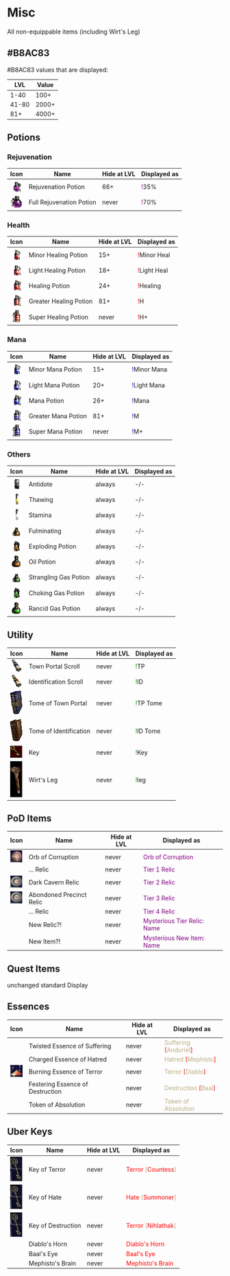 # Misc

All non-equippable items (including Wirt's Leg)

## #B8AC83

#B8AC83 values that are displayed:

| LVL | Value |
| --- | --- |
| 1-40 | 100+ |
| 41-80| 2000+|
| 81+ | 4000+ |

## Potions

### Rejuvenation

| Icon | Name | Hide at LVL | Displayed as |
| --- | --- | --- | --- |
| ![](icons/Rejuv.gif) | Rejuvenation Potion | 66+ | <span class="d2" style="color: purple">!</span><span class="d2">35%</span> |
| ![](icons/Fullrejuv.gif) | Full Rejuvenation Potion | never | <span class="d2" style="color: purple">!</span><span class="d2">70%</span> |

### Health

| Icon | Name | Hide at LVL | Displayed as |
| --- | --- | --- | --- |
| ![](icons/Minorhealing.gif) | Minor Healing Potion | 15+ | <span class="d2" style="color: red">!</span><span class="d2">Minor Heal</span> |
| ![](icons/Lighthealing.gif) | Light Healing Potion | 18+ | <span class="d2" style="color: red">!</span><span class="d2">Light Heal</span> |
| ![](icons/Healing.gif) | Healing Potion | 24+ | <span class="d2" style="color: red">!</span><span class="d2">Healing</span> |
| ![](icons/Greaterhealing.gif) | Greater Healing Potion | 81+ | <span class="d2" style="color: red">!</span><span class="d2">H</span> |
| ![](icons/Superhealing.gif) | Super Healing Potion | never | <span class="d2" style="color: red">!</span><span class="d2">H+</span> |

### Mana

| Icon | Name | Hide at LVL | Displayed as |
| --- | --- | --- | --- |
| ![](icons/Minormana.gif) | Minor Mana Potion | 15+ | <span class="d2" style="color: blue">!</span><span class="d2">Minor Mana</span> |
| ![](icons/Lightmana.gif) | Light Mana Potion | 20+ | <span class="d2" style="color: blue">!</span><span class="d2">Light Mana</span> |
| ![](icons/Mana.gif) | Mana Potion | 26+ | <span class="d2" style="color: blue">!</span><span class="d2">Mana</span> |
| ![](icons/Greatermana.gif) | Greater Mana Potion | 81+ | <span class="d2" style="color: blue">!</span><span class="d2">M</span> |
| ![](icons/Supermana.gif) | Super Mana Potion | never | <span class="d2" style="color: blue">!</span><span class="d2">M+</span> |

### Others

| Icon | Name | Hide at LVL | Displayed as |
| --- | --- | --- | --- |
| ![](icons/Antidote.gif) | Antidote | always | -/- |
| ![](icons/Thawing.gif) | Thawing | always | -/- |
| ![](icons/Stamina.gif) | Stamina | always | -/- |
| ![](icons/Fulminatingpotion.gif) | Fulminating | always | -/- |
| ![](icons/Explodingpotion.gif) | Exploding Potion | always | -/- |
| ![](icons/Oilpotion.gif) | Oil Potion | always | -/- |
| ![](icons/Stranglinggaspotion.gif) | Strangling Gas Potion | always | -/- |
| ![](icons/Chokinggaspotion.gif) | Choking Gas Potion | always | -/- |
| ![](icons/Rancidgaspotion.gif) | Rancid Gas Potion | always | -/- |

## Utility

| Icon | Name | Hide at LVL | Displayed as |
| --- | --- | --- | --- |
| ![](icons/scrolltp.gif) | Town Portal Scroll | never | <span class="d2" style="color: green">!</span><span class="d2">TP</span> |
| ![](icons/scrollid.gif) | Identification Scroll | never | <span class="d2" style="color: green">!</span><span class="d2">ID</span> |
| ![](icons/tometp.gif) | Tome of Town Portal | never | <span class="d2" style="color: green">!</span><span class="d2">TP Tome</span> |
| ![](icons/tomeid.gif) | Tome of Identification | never | <span class="d2" style="color: green">!</span><span class="d2">ID Tome</span> |
| ![](icons/key.gif) | Key | never | <span class="d2" style="color: green">!</span><span class="d2">Key</span> |
| ![](icons/WirtsLeg.gif) | Wirt's Leg | never | <span class="d2" style="color: green">!</span><span class="d2">leg</span> |

## PoD Items

| Icon | Name | Hide at LVL | Displayed as |
| --- | --- | --- | --- |
| ![](icons/ooc.png) | Orb of Corruption | never | <span class="d2" style="color: purple">Orb of Corruption</span> |
| ![]() | ... Relic | never | <span class="d2" style="color: purple">Tier 1 Relic</span> |
| ![](icons/t2.png) | Dark Cavern Relic | never | <span class="d2" style="color: purple">Tier 2 Relic</span> |
| ![](icons/t3.png) | Abondoned Precinct Relic | never | <span class="d2" style="color: purple">Tier 3 Relic</span> |
| ![]() | ... Relic | never | <span class="d2" style="color: purple">Tier 4 Relic</span> |
| ![]() | New Relic?! | never | <span class="d2" style="color: purple">Mysterious Tier Relic: Name</span> |
| ![]() | New Item?! | never | <span class="d2" style="color: purple">Mysterious New Item: Name</span> |

## Quest Items

unchanged standard Display

## Essences

| Icon | Name | Hide at LVL | Displayed as |
| --- | --- | --- | --- |
| ![]() | Twisted Essence of Suffering | never | <span class="d2" style="color: #B8AC83">Suffering </span><span class="d2" style="color: red">[</span><span class="d2" style="color: #B8AC83">Anduriel</span><span class="d2" style="color: red">]</span> |
| ![]() | Charged Essence of Hatred | never | <span class="d2" style="color: #B8AC83">Hatred </span><span class="d2" style="color: red">[</span><span class="d2" style="color: #B8AC83">Mephisto</span><span class="d2" style="color: red">]</span> |
| ![](icons/essd.png) | Burning Essence of Terror | never | <span class="d2" style="color: #B8AC83">Terror </span><span class="d2" style="color: red">[</span><span class="d2" style="color: #B8AC83">Diablo</span><span class="d2" style="color: red">]</span> |
| ![]() | Festering Essence of Destruction | never | <span class="d2" style="color: #B8AC83">Destruction </span><span class="d2" style="color: red">[</span><span class="d2" style="color: #B8AC83">Baal</span><span class="d2" style="color: red">]</span> |
| ![]() | Token of Absolution | never | <span class="d2" style="color: #B8AC83">Token of Absolution </span> |

## Uber Keys

| Icon | Name | Hide at LVL | Displayed as |
| --- | --- | --- | --- |
| ![](icons/ukey.png) | Key of Terror | never | <span class="d2" style="color: red">Terror </span><span class="d2" style="color: #B8AC83">[</span><span class="d2" style="color: red">Countess</span><span class="d2" style="color: #B8AC83">]</span> |
| ![](icons/ukey.png) | Key of Hate | never | <span class="d2" style="color: red">Hate </span><span class="d2" style="color: #B8AC83">[</span><span class="d2" style="color: red">Summoner</span><span class="d2" style="color: #B8AC83">]</span> |
| ![](icons/ukey.png) | Key of Destruction | never | <span class="d2" style="color: red">Terror </span><span class="d2" style="color: #B8AC83">[</span><span class="d2" style="color: red">Nihlathak</span><span class="d2" style="color: #B8AC83">]</span> |
| ![]() | Diablo's Horn | never | <span class="d2" style="color: red">Diablo's Horn</span> |
| ![]() | Baal's Eye | never | <span class="d2" style="color: red">Baal's Eye</span> |
| ![]() | Mephisto's Brain | never | <span class="d2" style="color: red">Mephisto's Brain</span> |